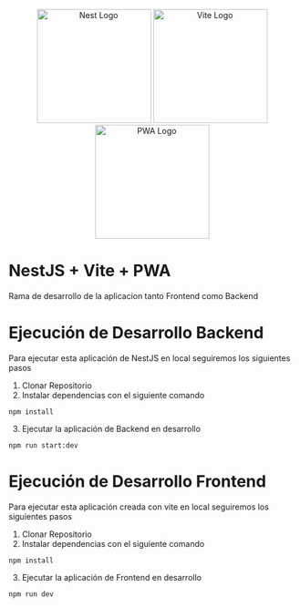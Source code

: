 <p align="center">
	<img src="https://nestjs.com/img/logo-small.svg" width="200" alt="Nest Logo" />
	<img src="https://vitejs.dev/logo-with-shadow.png" width="200" alt="Vite Logo" />
	<img src="https://uxwing.com/wp-content/themes/uxwing/download/brands-and-social-media/pwa-icon.png" width="200" alt="PWA Logo" />
</p>

# NestJS + Vite + PWA

Rama de desarrollo de la aplicacion tanto Frontend como Backend

# Ejecución de Desarrollo Backend

Para ejecutar esta aplicación de NestJS en local seguiremos los siguientes pasos

1. Clonar Repositorio
2. Instalar dependencias con el siguiente comando
```
npm install
```
3. Ejecutar la aplicación de Backend en desarrollo
```
npm run start:dev
```

# Ejecución de Desarrollo Frontend

Para ejecutar esta aplicación creada con vite en local seguiremos los siguientes pasos

1. Clonar Repositorio
2. Instalar dependencias con el siguiente comando
```
npm install
```
3. Ejecutar la aplicación de Frontend en desarrollo
```
npm run dev
```
